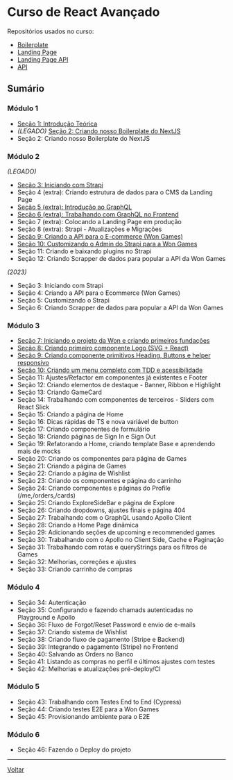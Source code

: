 # Curso de React Avançado

Repositórios usados no curso:

- [Boilerplate](https://github.com/felipebbarbosa/curso_udemy_react-avancado_boilerplate)
- [Landing Page](https://github.com/felipebbarbosa/curso_udemy_react-avancado_landing-page)
- [Landing Page API](https://github.com/felipebbarbosa/curso_udemy_react-avancado_landing-page-api)
- [API](https://github.com/felipebbarbosa/curso_udemy_react-avancado_api)

## Sumário

### Módulo 1

- [Seção 1: Introdução Teórica](./s1m1_introducao.md)
- *(LEGADO)* [Seção 2: Criando nosso Boilerplate do NextJS](./s2m1_boilerplate-nextjs_LEGACY.md)
- Seção 2: Criando nosso Boilerplate do NextJS

### Módulo 2

*(LEGADO)*

- [Seção 3: Iniciando com Strapi](./s3m2_strapi_LEGACY.md)
- Seção 4 (extra): Criando estrutura de dados para o CMS da Landing Page
- [Seção 5 (extra): Introdução ao GraphQL](./s5m2_introducao-graphql_LEGACY.md)
- [Seção 6 (extra): Trabalhando com GraphQL no Frontend](./s6m2_graphql-frontend_LEGACY.md)
- Seção 7 (extra): Colocando a Landing Page em produção
- Seção 8 (extra): Strapi - Atualizações e Migrações
- [Seção 9: Criando a API para o E-commerce (Won Games)](./s9m2_criando-api_LEGACY.md)
- [Seção 10: Customizando o Admin do Strapi para a Won Games](./s10m2_customizando-admin_LEGACY.md)
- Seção 11: Criando e baixando plugins no Strapi
- Seção 12: Criando Scrapper de dados para popular a API da Won Games

*(2023)*

- Seção 3: Iniciando com Strapi
- Seção 4: Criando a API para o Ecommerce (Won Games)
- Seção 5: Customizando o Strapi
- Seção 6: Criando Scrapper de dados para popular a API da Won Games

### Módulo 3

- [Seção 7: Iniciando o projeto da Won e criando primeiros fundações](./s7m3_iniciando-projeto-won.md)
- [Seção 8: Criando primeiro componente Logo (SVG + React)](./s8m3_criando-primeiro-componente-logo.md)
- [Seção 9: Criando componente primitivos Heading, Buttons e helper responsivo](./s9m3_criando-componentes-primitivos.md)
- [Seção 10: Criando um menu completo com TDD e acessibilidade](./s10m3_criando-menu-completo.md)
- Seção 11: Ajustes/Refactor em componentes já existentes e Footer
- Seção 12: Criando elementos de destaque - Banner, Ribbon e Highlight
- Seção 13: Criando GameCard
- Seção 14: Trabalhando com componentes de terceiros - Sliders com React Slick
- Seção 15: Criando a página de Home
- Seção 16: Dicas rápidas de TS e nova variável de button
- Seção 17: Criando componentes de formulário
- Seção 18: Criando páginas de Sign In e Sign Out
- Seção 19: Refatorando a Home, criando template Base e aprendendo mais de mocks
- Seção 20: Criando os componentes para página de Games
- Seção 21: Criando a página de Games
- Seção 22: Criando a página de Wishlist
- Seção 23: Criando os componentes e página do carrinho
- Seção 24: Criando componentes e páginas do Profile (/me,/orders,/cards)
- Seção 25: Criando ExploreSideBar e página de Explore
- Seção 26: Criando dropdowns, ajustes finais e página 404
- Seção 27: Trabalhando com o GraphQL usando Apollo Client
- Seção 28: Criando a Home Page dinâmica
- Seção 29: Adicionando seções de upcoming e recommended games
- Seção 30: Trabalhando com o Apollo no Client Side, Cache e Paginação
- Seção 31: Trabalhando com rotas e queryStrings para os filtros de Games
- Seção 32: Melhorias, correções e ajustes
- Seção 33: Criando carrinho de compras

### Módulo 4

- Seção 34: Autenticação
- Seção 35: Configurando e fazendo chamads autenticadas no Playground e Apollo
- Seção 36: Fluxo de Forgot/Reset Password e envio de e-mails
- Seção 37: Criando sistema de Wishlist
- Seção 38: Criando fluxo de pagamento (Stripe e Backend)
- Seção 39: Integrando o pagamento (Stripe) no Frontend
- Seção 40: Salvando as Orders no Banco
- Seção 41: Listando as compras no perfil e últimos ajustes com testes
- Seção 42: Melhorias e atualizações pré-deploy/CI

### Módulo 5

- Seção 43: Trabalhando com Testes End to End (Cypress)
- Seção 44: Criando testes E2E para a Won Games
- Seção 45: Provisionando ambiente para o E2E

### Módulo 6

- Seção 46: Fazendo o Deploy do projeto

---

[Voltar](../../../README.md)